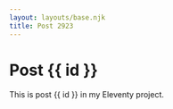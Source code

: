 ```yaml
---
layout: layouts/base.njk
title: Post 2923
---
```


# Post {{ id }}

This is post {{ id }} in my Eleventy project.
